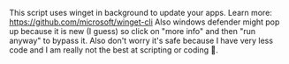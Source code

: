 This script uses winget in background to update your apps. Learn more: https://github.com/microsoft/winget-cli
Also windows defender might pop up because it is new (I guess) so click on "more info" and then "run anyway" to bypass it. Also don't worry it's safe because I have very less code and I am really not the best at scripting or coding 🤣.
